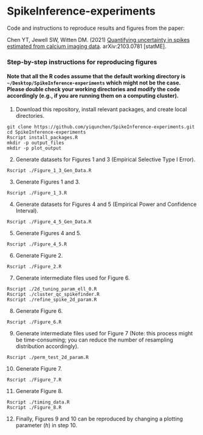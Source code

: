 # SpikeInference-experiments
Code and instructions to reproduce results and figures from the paper:

Chen YT, Jewell SW, Witten DM. (2021) [Quantifying uncertainty in spikes estimated from calcium imaging data](http://arxiv.org/abs/2103.07818.
). arXiv:2103.0781 [statME].

### Step-by-step instructions for reproducing figures
#### Note that all the R codes assume that the default working directory is `~/Desktop/SpikeInference-experiments` which might not be the case. Please double check your working directories and modify the code accordingly (e.g., if you are running them on a computing cluster).

1. Download this repository, install relevant packages, and create local directories.
```
git clone https://github.com/yiqunchen/SpikeInference-experiments.git
cd SpikeInference-experiments
Rscript install_packages.R
mkdir -p output_files
mkdir -p plot_output
```
2. Generate datasets for Figures 1 and 3 (Empirical Selective Type I Error).
```
Rscript ./Figure_1_3_Gen_Data.R
```
3. Generate Figures 1 and 3.
```
Rscript ./Figure_1_3.R
```
4. Generate datasets for Figures 4 and 5 (Empirical Power and Confidence Interval).
```
Rscript ./Figure_4_5_Gen_Data.R
```
5. Generate Figures 4 and 5.
```
Rscript ./Figure_4_5.R
```
6. Generate Figure 2.
```
Rscript ./Figure_2.R
```
7. Generate intermediate files used for Figure 6.
```
Rscript ./2d_tuning_param_ell_0.R
Rscript ./cluster_qc_spikefinder.R
Rscript ./refine_spike_2d_param.R
```
8. Generate Figure 6.
```
Rscript ./Figure_6.R
```
9. Generate intermediate files used for Figure 7 (Note: this process might be time-consuming; you can reduce the number of resampling distribution accordingly).
```
Rscript ./perm_test_2d_param.R
```
10. Generate Figure 7.
```
Rscript ./Figure_7.R
```
11. Generate Figure 8.

```
Rscript ./timing_data.R
Rscript ./Figure_8.R
```

12. Finally, Figures 9 and 10 can be reproduced by changing a plotting parameter (*h*) in step 10.


